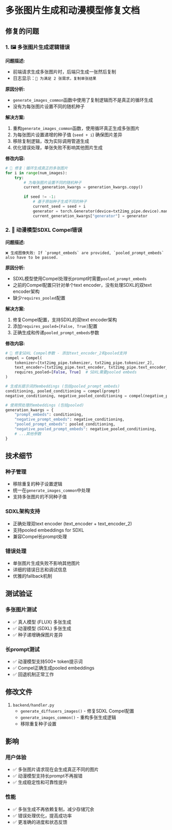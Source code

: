 # 多张图片生成和动漫模型修复文档

## 修复的问题

### 1. 🖼️ 多张图片生成逻辑错误

**问题描述:**
- 前端请求生成多张图片时，后端只生成一张然后复制
- 日志显示：`🔄 为满足 2 张需求，复制单张结果`

**原因分析:**
- `generate_images_common`函数中使用了复制逻辑而不是真正的循环生成
- 没有为每张图片设置不同的随机种子

**解决方案:**
1. 重构`generate_images_common`函数，使用循环真正生成多张图片
2. 为每张图片设置递增的种子值 (`seed + i`) 确保图片差异
3. 移除复制逻辑，改为实际调用管道生成
4. 优化错误处理，单张失败不影响其他图片生成

**修改内容:**
```python
# 🎯 修复：循环生成真正的多张图片
for i in range(num_images):
    try:
        # 为每张图片设置不同的随机种子
        current_generation_kwargs = generation_kwargs.copy()
        
        if seed != -1:
            # 基于原始种子生成不同的种子
            current_seed = seed + i
            generator = torch.Generator(device=txt2img_pipe.device).manual_seed(int(current_seed))
            current_generation_kwargs["generator"] = generator
```

### 2. 🎨 动漫模型SDXL Compel错误

**问题描述:**
```
❌ 生成图像失败: If `prompt_embeds` are provided, `pooled_prompt_embeds` also have to be passed.
```

**原因分析:**
- SDXL模型使用Compel处理长prompt时需要`pooled_prompt_embeds`
- 之前的Compel配置只针对单个text encoder，没有处理SDXL的双text encoder架构
- 缺少`requires_pooled`配置

**解决方案:**
1. 修复Compel配置，支持SDXL的双text encoder架构
2. 添加`requires_pooled=[False, True]`配置
3. 正确生成和传递`pooled_prompt_embeds`参数

**修改内容:**
```python
# 🚨 修复SDXL Compel参数 - 添加text_encoder_2和pooled支持
compel = Compel(
    tokenizer=[txt2img_pipe.tokenizer, txt2img_pipe.tokenizer_2],
    text_encoder=[txt2img_pipe.text_encoder, txt2img_pipe.text_encoder_2],
    requires_pooled=[False, True]  # SDXL需要pooled embeds
)

# 生成长提示词的embeddings (包括pooled_prompt_embeds)
conditioning, pooled_conditioning = compel(prompt)
negative_conditioning, negative_pooled_conditioning = compel(negative_prompt) if negative_prompt else (None, None)

# 使用预处理的embeddings (包括pooled)
generation_kwargs = {
    "prompt_embeds": conditioning,
    "negative_prompt_embeds": negative_conditioning,
    "pooled_prompt_embeds": pooled_conditioning,
    "negative_pooled_prompt_embeds": negative_pooled_conditioning,
    # ...其他参数
}
```

## 技术细节

### 种子管理
- 移除重复的种子设置逻辑
- 统一在`generate_images_common`中处理
- 支持多张图片的不同种子值

### SDXL架构支持
- 正确处理双text encoder (text_encoder + text_encoder_2)
- 支持pooled embeddings for SDXL
- 兼容Compel长prompt处理

### 错误处理
- 单张图片生成失败不影响其他图片
- 详细的错误日志和调试信息
- 优雅的fallback机制

## 测试验证

### 多张图片测试
- ✅ 真人模型 (FLUX) 多张生成
- ✅ 动漫模型 (SDXL) 多张生成
- ✅ 种子递增确保图片差异

### 长prompt测试
- ✅ 动漫模型支持500+ token提示词
- ✅ Compel正确生成pooled embeddings
- ✅ 回退机制正常工作

## 修改文件

1. `backend/handler.py`
   - `generate_diffusers_images()` - 修复SDXL Compel配置
   - `generate_images_common()` - 重构多张生成逻辑
   - 移除重复种子设置

## 影响

### 用户体验
- ✅ 多张图片请求现在会生成真正不同的图片
- ✅ 动漫模型支持长prompt不再报错
- ✅ 生成稳定性和可靠性提升

### 性能
- ✅ 多张生成不再依赖复制，减少存储冗余
- ✅ 错误处理优化，提高成功率
- ✅ 更准确的进度和状态反馈 